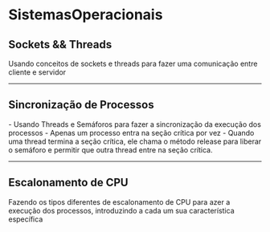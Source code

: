 # SistemasOperacionais

<h2>Sockets && Threads</h2>
<p>Usando conceitos de sockets e threads para fazer uma comunicação entre cliente e servidor</p>
<hr>
<h2>Sincronização de Processos</h2>
<p>
    - Usando Threads e Semáforos para fazer a sincronização da execução dos processos
    - Apenas um processo entra na seção crítica por vez
    - Quando uma thread termina a seção crítica, ele chama o método release para liberar o semáforo e permitir que outra thread entre na seção crítica.
</p>
<hr>
<h2>Escalonamento de CPU</h2>
<p>
Fazendo os tipos diferentes de escalonamento de CPU para azer a execução dos processos, introduzindo a cada um sua característica específica
</p>
